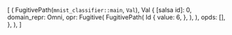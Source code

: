 [
    (
        FugitivePath(`mnist_classifier::main`, `Val`),
        Val {
            [salsa id]: 0,
            domain_repr: Omni,
            opr: Fugitive(
                FugitivePath(
                    Id {
                        value: 6,
                    },
                ),
            ),
            opds: [],
        },
    ),
]